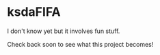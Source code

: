 ksdaFIFA
========

I don't know yet but it involves fun stuff.

Check back soon to see what this project becomes!
